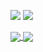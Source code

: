![](https://img.shields.io/badge/-Pop!__OS-informational?style=flat&logo=Linux&logoColor=white&color=48b9c7)
![](https://img.shields.io/badge/-VS_Code-informational?style=flat&logo=visual-studio-code&logoColor=white&color=007ACC)

<!-- Member for **3** years -->

<a href="https://github.com/adxl?tab=repositories">
  <img align="center" src="https://github-readme-stats.vercel.app/api?username=adxl&include_all_commits=true&count_private=true&show_icons=true" />
</a>
<a href="https://github.com/adxl?tab=repositories">
  <img align="center" src="https://github-readme-stats.vercel.app/api/top-langs/?username=adxl&hide=shell&layout=compact" />
</a>
